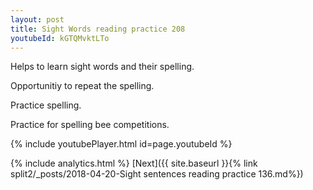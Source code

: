 ```yaml
---
layout: post
title: Sight Words reading practice 208
youtubeId: kGTQMvktLTo
---
```

 
 
Helps to learn sight words and their spelling.

Opportunitiy to repeat the spelling. 

Practice spelling. 
 
Practice for spelling bee competitions. 
 
{% include youtubePlayer.html id=page.youtubeId %}
 
 
{% include analytics.html %} 
[Next]({{ site.baseurl }}{% link  split2/_posts/2018-04-20-Sight sentences reading practice 136.md%})
 

